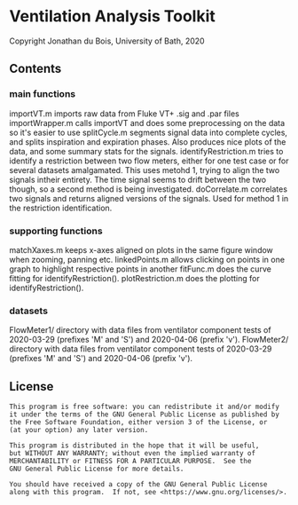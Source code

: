 # Ventilation Analysis Toolkit
Copyright Jonathan du Bois, University of Bath, 2020

## Contents

### main functions
importVT.m imports raw data from Fluke VT+ .sig and .par files
importWrapper.m calls importVT and does some preprocessing on the data so it's easier to use
splitCycle.m segments signal data into complete cycles, and splits inspiration and expiration phases. Also produces nice plots of the data, and some summary stats for the signals.
identifyRestriction.m tries to identify a restriction between two flow meters, either for one test case or for several datasets amalgamated. This uses metohd 1, trying to align the two signals intheir entirety. The time signal seems to drift between the two though, so a second method is being investigated.
doCorrelate.m correlates two signals and returns aligned versions of the signals. Used for method 1 in the restriction identification.

### supporting functions
matchXaxes.m keeps x-axes aligned on plots in the same figure window when zooming, panning etc.
linkedPoints.m allows clicking on points in one graph to highlight respective points in another
fitFunc.m does the curve fitting for identifyRestriction().
plotRestriction.m does the plotting for identifyRestriction().

### datasets
FlowMeter1/ directory with data files from ventilator component tests of 2020-03-29 (prefixes 'M' and 'S') and 2020-04-06 (prefix 'v').
FlowMeter2/ directory with data files from ventilator component tests of 2020-03-29 (prefixes 'M' and 'S') and 2020-04-06 (prefix 'v').


## License
    This program is free software: you can redistribute it and/or modify
    it under the terms of the GNU General Public License as published by
    the Free Software Foundation, either version 3 of the License, or
    (at your option) any later version.

    This program is distributed in the hope that it will be useful,
    but WITHOUT ANY WARRANTY; without even the implied warranty of
    MERCHANTABILITY or FITNESS FOR A PARTICULAR PURPOSE.  See the
    GNU General Public License for more details.

    You should have received a copy of the GNU General Public License
    along with this program.  If not, see <https://www.gnu.org/licenses/>.
    
